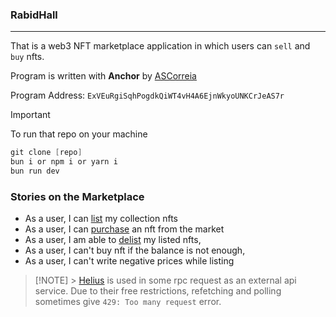### RabidHall

---

That is a web3 NFT marketplace application in which users can `sell` and `buy` nfts.

Program is written with **Anchor** by [ASCorreia](https://github.com/ASCorreia/anchor-marketplace)

Program Address: `ExVEuRgiSqhPogdkQiWT4vH4A6EjnWkyoUNKCrJeAS7r`

> [!IMPORTANT]
> To run that repo on your machine

```cs
git clone [repo]
bun i or npm i or yarn i
bun run dev

```

### Stories on the Marketplace

- As a user, I can <ins>list</ins> my collection nfts
- As a user, I can <ins>purchase</ins> an nft from the market
- As a user, I am able to <ins>delist</ins> my listed nfts,
- As a user, I can't buy nft if the balance is not enough,
- As a user, I can't write negative prices while listing

> [!NOTE] > [Helius](https://docs.helius.dev/) is used in some rpc request as an external api service. Due to their free restrictions, refetching and polling sometimes give `429: Too many request` error.

